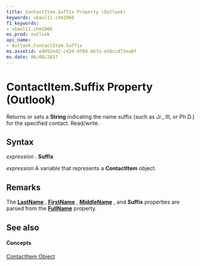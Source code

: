 ```yaml
---
title: ContactItem.Suffix Property (Outlook)
keywords: vbaol11.chm1066
f1_keywords:
- vbaol11.chm1066
ms.prod: outlook
api_name:
- Outlook.ContactItem.Suffix
ms.assetid: edb92ed2-c42d-9f0d-b67a-e58ccd72ea0f
ms.date: 06/08/2017
---
```



# ContactItem.Suffix Property (Outlook)

Returns or sets a **String** indicating the name suffix (such as Jr., III, or Ph.D.) for the specified contact. Read/write.


## Syntax

 _expression_ . **Suffix**

 _expression_ A variable that represents a **ContactItem** object.


## Remarks

The **[LastName](contactitem-lastname-property-outlook.md)** , **[FirstName](contactitem-firstname-property-outlook.md)** , **[MiddleName](contactitem-middlename-property-outlook.md)** , and **Suffix** properties are parsed from the **[FullName](contactitem-fullname-property-outlook.md)** property.


## See also


#### Concepts


[ContactItem Object](contactitem-object-outlook.md)

